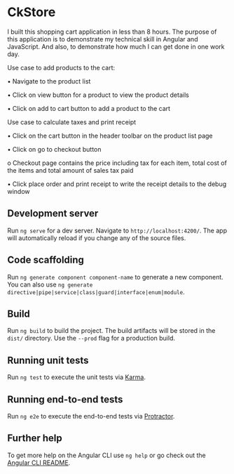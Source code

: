# CkStore

I built this shopping cart application in less than 8 hours.  The purpose of this application is to demonstrate my technical skill in Angular and JavaScript.  And also, to demonstrate how much I can get done in one work day.    

Use case to add products to the cart: 

•	Navigate to the product list 

•	Click on view button for a product to view the product details 

•	Click on add to cart button to add a product to the cart 


Use case to calculate taxes and print receipt 

•	Click on the cart button in the header toolbar on the product list page 

•	Click on go to checkout button 

o	Checkout page contains the price including tax for each item, total cost of the items and total amount of sales tax paid 

•	Click place order and print receipt to write the receipt details to the debug window  



## Development server

Run `ng serve` for a dev server. Navigate to `http://localhost:4200/`. The app will automatically reload if you change any of the source files.

## Code scaffolding

Run `ng generate component component-name` to generate a new component. You can also use `ng generate directive|pipe|service|class|guard|interface|enum|module`.

## Build

Run `ng build` to build the project. The build artifacts will be stored in the `dist/` directory. Use the `--prod` flag for a production build.

## Running unit tests

Run `ng test` to execute the unit tests via [Karma](https://karma-runner.github.io).

## Running end-to-end tests

Run `ng e2e` to execute the end-to-end tests via [Protractor](http://www.protractortest.org/).

## Further help

To get more help on the Angular CLI use `ng help` or go check out the [Angular CLI README](https://github.com/angular/angular-cli/blob/master/README.md).
